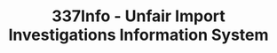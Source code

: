 ---
bigquery: https://console.cloud.google.com/bigquery?p=patents-public-data&d=usitc_investigations&page=dataset&project=sheets-management-319211
citation: US International Trade Commission 337Info Unfair Import Investigations Information
  System
contributors: US International Trade Comission
cost: None
description: US International Trade Commission 337Info Unfair Import Investigations
  Information System contains data on investigations done under Section 337. Section
  337 declares the infringement of certain statutory intellectual property rights
  and other forms of unfair competition in import trade to be unlawful practices.
  Most Section 337 investigations involve allegations of patent or registered trademark
  infringement.
documentation: FAQ and tutorial available on the site
last_edit: 04/06/2022, 15:25:48
location: https://pubapps2.usitc.gov/337external/
maintained_by: US International Trade Comission
schema_fields:
- ouiiParticipation
- teoProceedingInvolved
- title
- htsNumbers
- docketNo
- finalIdOnViolationIssue
- invUnfairAct
- currentStatus
- scheduledStartDateEvidHear
- issueDateOtherNonFinal
- scheduledEndDateEvidHear
- currentActiveALJ
- copyrightNumbers
- trademarkNumbers
- endDateMarkmanHearing
- investigationTermDate
- teoReliefGranted
- complainant
- teoIdDueDate
- finalIdOnViolationDue
- actualStartDateEvidHear
- investigationType
- dateOfPublicationFrNotice
- targetDate
- id
- patentNumbers
- ouiiAttorney
- cafcAppeals
- respondent
- gcAttorney
- lastUpdated
- teoIdIssueDate
- publication_number
- startDateMarkmanHearing
- investigationNo
- internalRemand
- patentNumber
- finalDetNoViolation
- aljAssigned
- dateComplaintFiled
- dateCreated
- markmanHearing
- finalDetViolation
- actualEndDateEvidHear
shortname: unfair_import_investigations
tags:
- import
- legal
- trade
timeframe: 2008-2021 (prior to 2008 downloadable as a JSON file)
title: 337Info - Unfair Import Investigations Information System
uuid: 2721f5ec-e599-4890-9265-9706719fc71e
---